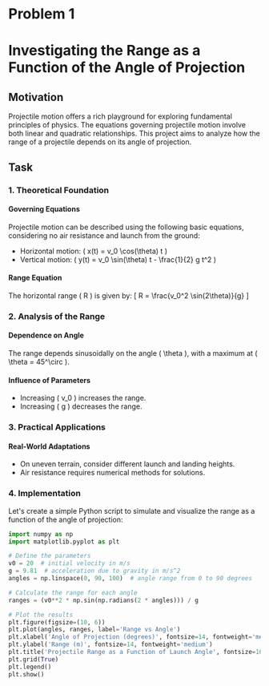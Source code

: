 # Problem 1

# Investigating the Range as a Function of the Angle of Projection

## Motivation
Projectile motion offers a rich playground for exploring fundamental principles of physics. The equations governing projectile motion involve both linear and quadratic relationships. This project aims to analyze how the range of a projectile depends on its angle of projection.

## Task

### 1. Theoretical Foundation

#### Governing Equations
Projectile motion can be described using the following basic equations, considering no air resistance and launch from the ground:
- Horizontal motion: \( x(t) = v_0 \cos(\theta) t \)
- Vertical motion: \( y(t) = v_0 \sin(\theta) t - \frac{1}{2} g t^2 \)

#### Range Equation
The horizontal range \( R \) is given by:
\[ R = \frac{v_0^2 \sin(2\theta)}{g} \]

### 2. Analysis of the Range

#### Dependence on Angle
The range depends sinusoidally on the angle \( \theta \), with a maximum at \( \theta = 45^\circ \).

#### Influence of Parameters
- Increasing \( v_0 \) increases the range.
- Increasing \( g \) decreases the range.

### 3. Practical Applications

#### Real-World Adaptations
- On uneven terrain, consider different launch and landing heights.
- Air resistance requires numerical methods for solutions.

### 4. Implementation

Let's create a simple Python script to simulate and visualize the range as a function of the angle of projection:

```python
import numpy as np
import matplotlib.pyplot as plt

# Define the parameters
v0 = 20  # initial velocity in m/s
g = 9.81  # acceleration due to gravity in m/s^2
angles = np.linspace(0, 90, 100)  # angle range from 0 to 90 degrees

# Calculate the range for each angle
ranges = (v0**2 * np.sin(np.radians(2 * angles))) / g

# Plot the results
plt.figure(figsize=(10, 6))
plt.plot(angles, ranges, label='Range vs Angle')
plt.xlabel('Angle of Projection (degrees)', fontsize=14, fontweight='medium')
plt.ylabel('Range (m)', fontsize=14, fontweight='medium')
plt.title('Projectile Range as a Function of Launch Angle', fontsize=16, fontweight='medium')
plt.grid(True)
plt.legend()
plt.show()